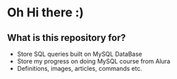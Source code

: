 # Oh Hi there :)

## What is this repository for?

- Store SQL queries built on MySQL DataBase
- Store my progress on doing MySQL course from Alura
- Definitions, images, articles, commands etc.